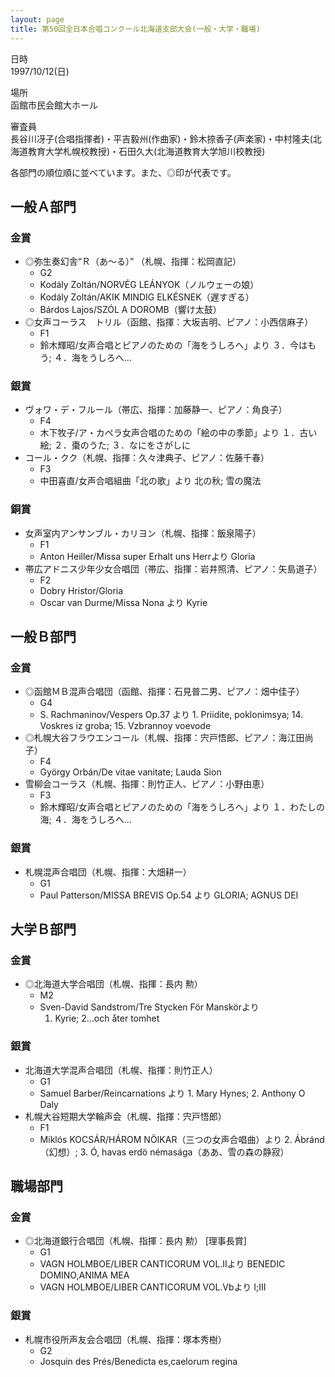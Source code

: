 ```yaml
---
layout: page
title: 第50回全日本合唱コンクール北海道支部大会(一般・大学・職場)
---
```

日時  
1997/10/12(日)

場所  
函館市民会館大ホール

審査員  
長谷川冴子(合唱指揮者)・平吉毅州(作曲家)・鈴木捺香子(声楽家)・中村隆夫(北海道教育大学札幌校教授)・石田久大(北海道教育大学旭川校教授)

各部門の順位順に並べています。また、◎印が代表です。

一般Ａ部門
----------

### 金賞

-   ◎弥生奏幻舎“Ｒ（あ〜る）” （札幌、指揮：松岡直記）
    -   G2
    -   Kodály Zoltán/NORVÉG LEÁNYOK（ノルウェーの娘）
    -   Kodály Zoltán/AKIK MINDIG ELKÉSNEK（遅すぎる）
    -   Bárdos Lajos/SZÓL A DOROMB（響け太鼓）
-   ◎女声コーラス　トリル（函館、指揮：大坂吉明、ピアノ：小西信麻子）
    -   F1
    -   鈴木輝昭/女声合唱とピアノのための「海をうしろへ」より ３．今はもう; ４．海をうしろへ…

### 銀賞

-   ヴォワ・デ・フルール（帯広、指揮：加藤静一、ピアノ：角良子）
    -   F4
    -   木下牧子/ア・カペラ女声合唱のための「絵の中の季節」より １．古い絵; ２．棗のうた; ３．なにをさがしに
-   コール・クク（札幌、指揮：久々津典子、ピアノ：佐藤千春）
    -   F3
    -   中田喜直/女声合唱組曲「北の歌」より 北の秋; 雪の魔法

### 銅賞

-   女声室内アンサンブル・カリヨン（札幌、指揮：飯泉陽子）
    -   F1
    -   Anton Heiller/Missa super Erhalt uns Herrより Gloria
-   帯広アドニス少年少女合唱団（帯広、指揮：岩井照清、ピアノ：矢島道子）
    -   F2
    -   Dobry Hristor/Gloria
    -   Oscar van Durme/Missa Nona より Kyrie

一般Ｂ部門
----------

### 金賞

-   ◎函館ＭＢ混声合唱団（函館、指揮：石見普二男、ピアノ：畑中佳子）
    -   G4
    -   S. Rachmaninov/Vespers Op.37 より 1. Priidite, poklonimsya; 14.
        Voskres iz groba; 15. Vzbrannoy voevode
-   ◎札幌大谷フラウエンコール（札幌、指揮：宍戸悟郎、ピアノ：海江田尚子）
    -   F4
    -   György Orbán/De vitae vanitate; Lauda Sion
-   雪柳会コーラス（札幌、指揮：則竹正人、ピアノ：小野由恵）
    -   F3
    -   鈴木輝昭/女声合唱とピアノのための「海をうしろへ」より １．わたしの海; ４．海をうしろへ…

### 銀賞

-   札幌混声合唱団（札幌、指揮：大畑耕一）
    -   G1
    -   Paul Patterson/MISSA BREVIS Op.54 より GLORIA; AGNUS DEI

大学Ｂ部門
----------

### 金賞

-   ◎北海道大学合唱団（札幌、指揮：長内 勲）
    -   M2
    -   Sven-David Sandstrom/Tre Stycken För Manskörより
        1. Kyrie; 2…och åter tomhet

### 銀賞

-   北海道大学混声合唱団（札幌、指揮：則竹正人）
    -   G1
    -   Samuel Barber/Reincarnations より 1. Mary Hynes; 2. Anthony O Daly
-   札幌大谷短期大学輪声会（札幌、指揮：宍戸悟郎）
    -   F1
    -   Miklós KOCSÁR/HÁROM NÖIKAR（三つの女声合唱曲）より
        2. Ábránd（幻想）; 3. Ó, havas erdö némasága（ああ、雪の森の静寂）

職場部門
--------

### 金賞

-   ◎北海道銀行合唱団（札幌、指揮：長内 勲） \[理事長賞\]
    -   G1
    -   VAGN HOLMBOE/LIBER CANTICORUM VOL.IIより BENEDIC DOMINO,ANIMA MEA
    -   VAGN HOLMBOE/LIBER CANTICORUM VOL.Vbより I;III

### 銀賞

-   札幌市役所声友会合唱団（札幌、指揮：塚本秀樹）
    -   G2
    -   Josquin des Prés/Benedicta es,caelorum regina
